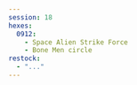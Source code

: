 ```yaml
---
session: 18
hexes:
  0912:
    - Space Alien Strike Force
    - Bone Men circle
restock:
  - "..."
---
```

